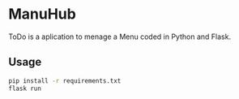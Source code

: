 # ManuHub

ToDo is a aplication to menage a Menu coded in Python and Flask.

## Usage

```bash
pip install -r requirements.txt
flask run
```
